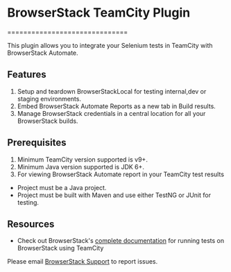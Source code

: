 # BrowserStack TeamCity Plugin
==============================

This plugin allows you to integrate your Selenium tests in TeamCity with BrowserStack Automate.

## Features
1. Setup and teardown BrowserStackLocal for testing internal,dev or staging environments. 
2. Embed BrowserStack Automate Reports as a new tab in Build results.
3. Manage BrowserStack credentials in a central location for all your BrowserStack builds.

## Prerequisites
1. Minimum TeamCity version supported is v9+.
2. Minimum Java version supported is JDK 6+.
3. For viewing BrowserStack Automate report in your TeamCity test results
  * Project must be a Java project.
  * Project must be built with Maven and use either TestNG or JUnit for testing.

## Resources
* Check out BrowserStack's [complete documentation](https://www.browserstack.com/automate/teamcity) for running tests on BrowserStack using TeamCity

Please email [BrowserStack Support](mailto:support@browserstack.com) to report issues.
